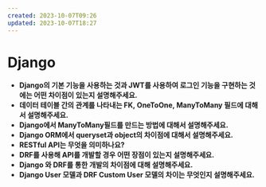 ```yaml
---
created: 2023-10-07T09:26
updated: 2023-10-07T18:27
---
```

# Django

- **Django의 기본 기능을 사용하는 것과 JWT를 사용하여 로그인 기능을 구현하는 것에는 어떤 차이점이 있는지 설명해주세요.**
- **데이터 테이블 간의 관계를 나타내는 FK, OneToOne, ManyToMany 필드에 대해서 설명해주세요.**
- **Django에서 ManyToMany필드를 만드는 방법에 대해서 설명해주세요.**
- **Django ORM에서 queryset과 object의 차이점에 대해서 설명해주세요.**
- **RESTful API는 무엇을 의미하나요?**
- **DRF를 사용해 API를 개발할 경우 어떤 장점이 있는지 설명해주세요.**
- **Django 와 DRF를 통한 개발의 차이점에 대해 설명해주세요.**
- **Django User 모델과 DRF Custom User 모델의 차이는 무엇인지 설명해주세요.**